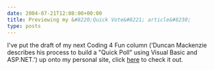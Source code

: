 ```yaml
---
date: 2004-07-21T12:08:00+00:00
title: Previewing my &#8220;Quick Vote&#8221; article&#8230;
type: posts
---
```

I've put the draft of my next Coding 4 Fun column (&#8216;Duncan Mackenzie describes his process to build a "Quick Poll" using Visual Basic and ASP.NET.') up onto my personal site, click [here](http://www.duncanmackenzie.net/writing/Previews/QuickVote/default.aspx) to check it out.
